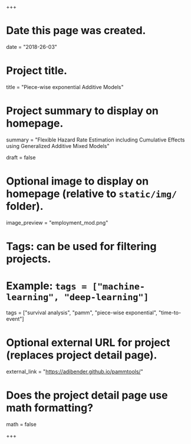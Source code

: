 +++
# Date this page was created.
date = "2018-26-03"

# Project title.
title = "Piece-wise exponential Additive Models"

# Project summary to display on homepage.
summary = "Flexible Hazard Rate Estimation including Cumulative Effects using Generalized Additive Mixed Models"

draft = false

# Optional image to display on homepage (relative to `static/img/` folder).
image_preview = "employment_mod.png"

# Tags: can be used for filtering projects.
# Example: `tags = ["machine-learning", "deep-learning"]`
tags = ["survival analysis", "pamm", "piece-wise exponential", "time-to-event"]

# Optional external URL for project (replaces project detail page).
external_link = "https://adibender.github.io/pammtools/"

# Does the project detail page use math formatting?
math = false

+++
